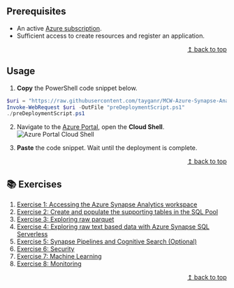 ## Prerequisites

* An active [Azure subscription](https://azure.microsoft.com/en-us/free/).
* Sufficient access to create resources and register an application.

<div align="right"><a href="#prerequisites">↥ back to top</a></div>

## Usage

1. **Copy** the PowerShell code snippet below.
```powershell
$uri = "https://raw.githubusercontent.com/tayganr/MCW-Azure-Synapse-Analytics-and-AI/master/scripts/preDeploymentScript.ps1"
Invoke-WebRequest $uri -OutFile "preDeploymentScript.ps1"
./preDeploymentScript.ps1
  ```
2. Navigate to the [Azure Portal](https://portal.azure.com), open the **Cloud Shell**.
![Azure Portal Cloud Shell](https://raw.githubusercontent.com/tayganr/purviewdemo/main/images/azure_portal_cloud_shell.png)

3. **Paste** the code snippet. Wait until the deployment is complete.


<div align="right"><a href="#prerequisites">↥ back to top</a></div>

## :books: Exercises

1. [Exercise 1: Accessing the Azure Synapse Analytics workspace](exercises/exercise01.md)
2. [Exercise 2: Create and populate the supporting tables in the SQL Pool](exercises/exercise02.md)
3. [Exercise 3: Exploring raw parquet](exercises/exercise03.md)
4. [Exercise 4: Exploring raw text based data with Azure Synapse SQL Serverless](exercises/exercise04.md)
5. [Exercise 5: Synapse Pipelines and Cognitive Search (Optional)](exercises/exercise05.md)
6. [Exercise 6: Security](exercises/exercise06.md)
7. [Exercise 7: Machine Learning](exercises/exercise07.md)
8. [Exercise 8: Monitoring](exercises/exercise08.md)

<div align="right"><a href="#prerequisites">↥ back to top</a></div>











